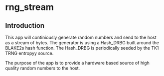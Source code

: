 
# rng_stream

## Introduction

This app will continiously generate random numbers and send to the
host as a stream of bytes. The generator is using a Hash_DRBG built
around the BLAKE2s hash function. The Hash_DRBG is periodically seeded
by the TK1 TRNG entropyy source.

The purpose of the app is to provide a hardware based source of high
quality random numbers to the host.
